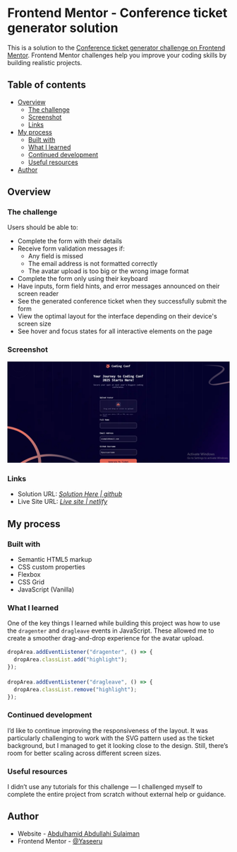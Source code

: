 # Frontend Mentor - Conference ticket generator solution

This is a solution to the [Conference ticket generator challenge on Frontend Mentor](https://www.frontendmentor.io/challenges/conference-ticket-generator-oq5gFIU12w). Frontend Mentor challenges help you improve your coding skills by building realistic projects.

## Table of contents

- [Overview](#overview)
  - [The challenge](#the-challenge)
  - [Screenshot](#screenshot)
  - [Links](#links)
- [My process](#my-process)
  - [Built with](#built-with)
  - [What I learned](#what-i-learned)
  - [Continued development](#continued-development)
  - [Useful resources](#useful-resources)
- [Author](#author)

## Overview

### The challenge

Users should be able to:

- Complete the form with their details
- Receive form validation messages if:
  - Any field is missed
  - The email address is not formatted correctly
  - The avatar upload is too big or the wrong image format
- Complete the form only using their keyboard
- Have inputs, form field hints, and error messages announced on their screen reader
- See the generated conference ticket when they successfully submit the form
- View the optimal layout for the interface depending on their device's screen size
- See hover and focus states for all interactive elements on the page

### Screenshot

![Screenshot](./assets/images/screenshot.png)

### Links

- Solution URL: _[Solution Here | github](https://github.com/Yaseeru/confrence-ticket-generator-solution)_
- Live Site URL: _[Live site | netlify](https://confrence-ticket-generator-solution.netlify.app)_

## My process

### Built with

- Semantic HTML5 markup
- CSS custom properties
- Flexbox
- CSS Grid
- JavaScript (Vanilla)

### What I learned

One of the key things I learned while building this project was how to use the `dragenter` and `dragleave` events in JavaScript. These allowed me to create a smoother drag-and-drop experience for the avatar upload.

```js
dropArea.addEventListener("dragenter", () => {
  dropArea.classList.add("highlight");
});

dropArea.addEventListener("dragleave", () => {
  dropArea.classList.remove("highlight");
});
```

### Continued development

I’d like to continue improving the responsiveness of the layout. It was particularly challenging to work with the SVG pattern used as the ticket background, but I managed to get it looking close to the design. Still, there’s room for better scaling across different screen sizes.

### Useful resources

I didn’t use any tutorials for this challenge — I challenged myself to complete the entire project from scratch without external help or guidance.

## Author

- Website - [Abdulhamid Abdullahi Sulaiman](https://abdulhamidsportfolio.netlify.app/)
- Frontend Mentor - [@Yaseeru](https://www.frontendmentor.io/profile/Yaseeru)
